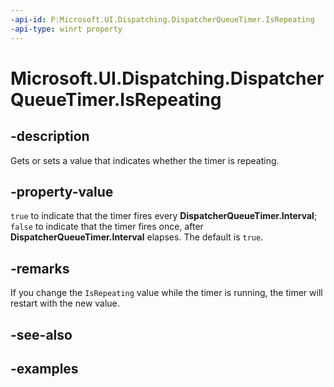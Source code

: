 ```yaml
---
-api-id: P:Microsoft.UI.Dispatching.DispatcherQueueTimer.IsRepeating
-api-type: winrt property
---
```


# Microsoft.UI.Dispatching.DispatcherQueueTimer.IsRepeating

<!--
public bool IsRepeating { get; set; }
-->

## -description

Gets or sets a value that indicates whether the timer is repeating.

## -property-value

`true` to indicate that the timer fires every **DispatcherQueueTimer.Interval**; `false` to indicate that the timer fires once, after **DispatcherQueueTimer.Interval** elapses. The default is `true`.

## -remarks

If you change the `IsRepeating` value while the timer is running, the timer will restart with the new value.

## -see-also

## -examples
